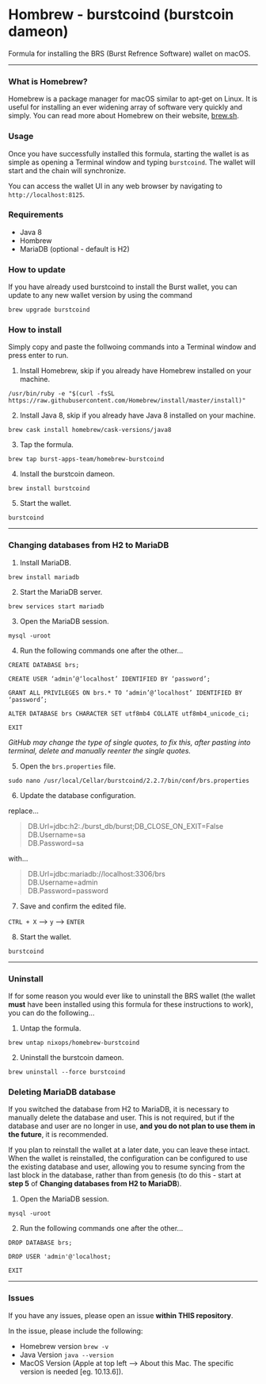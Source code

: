 # Hombrew - burstcoind (burstcoin dameon)
Formula for installing the BRS (Burst Refrence Software) wallet on macOS.

---

### What is Homebrew?
Homebrew is a package manager for macOS similar to apt-get on Linux. It is useful for installing an ever widening array of software very quickly and simply. You can read more about Homebrew on their website, [brew.sh](https://brew.sh).

### Usage
Once you have successfully installed this formula, starting the wallet is as simple as opening a Terminal window and typing `burstcoind`. The wallet will start and the chain will synchronize.

You can access the wallet UI in any web browser by navigating to `http://localhost:8125`.

### Requirements
* Java 8
* Hombrew
* MariaDB (optional - default is H2)

### How to update
If you have already used burstcoind to install the Burst wallet, you can update to any new wallet version by using the command

```
brew upgrade burstcoind
```

### How to install 
Simply copy and paste the follwoing commands into a Terminal window and press enter to run.

1. Install Homebrew, skip if you already have Homebrew installed on your machine.

```
/usr/bin/ruby -e "$(curl -fsSL https://raw.githubusercontent.com/Homebrew/install/master/install)"
```

2. Install Java 8, skip if you already have Java 8 installed on your machine.

```
brew cask install homebrew/cask-versions/java8
```

3. Tap the formula.

```
brew tap burst-apps-team/homebrew-burstcoind
```

4. Install the burstcoin dameon.

```
brew install burstcoind
```

5. Start the wallet.

```
burstcoind
```

---

### Changing databases from H2 to MariaDB

1. Install MariaDB.

```
brew install mariadb
```

2. Start the MariaDB server.

```
brew services start mariadb
```

3. Open the MariaDB session.

```
mysql -uroot
```

4. Run the following commands one after the other...

```
CREATE DATABASE brs;

CREATE USER ‘admin’@‘localhost’ IDENTIFIED BY ‘password’;

GRANT ALL PRIVILEGES ON brs.* TO ‘admin’@‘localhost’ IDENTIFIED BY ‘password’;

ALTER DATABASE brs CHARACTER SET utf8mb4 COLLATE utf8mb4_unicode_ci;

EXIT
```
*GitHub may change the type of single quotes, to fix this, after pasting into terminal, delete and manually reenter the single quotes.*

5. Open the `brs.properties` file.

```
sudo nano /usr/local/Cellar/burstcoind/2.2.7/bin/conf/brs.properties
```

6. Update the database configuration.

replace...
>DB.Url=jdbc:h2:./burst_db/burst;DB_CLOSE_ON_EXIT=False     
>DB.Username=sa     
>DB.Password=sa     

with...
>DB.Url=jdbc:mariadb://localhost:3306/brs     
>DB.Username=admin     
>DB.Password=password     
    
7. Save and confirm the edited file.

`CTRL + X` --> `y` --> `ENTER`

8. Start the wallet.

```
burstcoind
```

---

### Uninstall
If for some reason you would ever like to uninstall the BRS wallet (the wallet **must** have been installed using this formula for these instructions to work), you can do the following...

1. Untap the formula.

```
brew untap nixops/homebrew-burstcoind
```

2. Uninstall the burstcoin dameon.

```
brew uninstall --force burstcoind
```

### Deleting MariaDB database
If you switched the database from H2 to MariaDB, it is necessary to manually delete the database and user. This is not required, but if the database and user are no longer in use, **and you do not plan to use them in the future**, it is recommended.

If you plan to reinstall the wallet at a later date, you can leave these intact. When the wallet is reinstalled, the configuration can be configured to use the existing database and user, allowing you to resume syncing from the last block in the database, rather than from genesis (to do this - start at **step 5** of **Changing databases from H2 to MariaDB**).

1. Open the MariaDB session.

```
mysql -uroot
```

2. Run the following commands one after the other...

```
DROP DATABASE brs;

DROP USER 'admin'@'localhost;

EXIT
```

---

### Issues

If you have any issues, please open an issue **within THIS repository**. 

In the issue, please include the following:
* Homebrew version `brew -v`
* Java Version `java --version`
* MacOS Version (Apple at top left --> About this Mac. The specific version is needed [eg. 10.13.6]).
